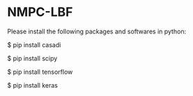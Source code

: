 # NMPC-LBF

Please install the following packages and softwares in python:

$ pip install casadi

$ pip install scipy

$ pip install tensorflow

$ pip install keras

